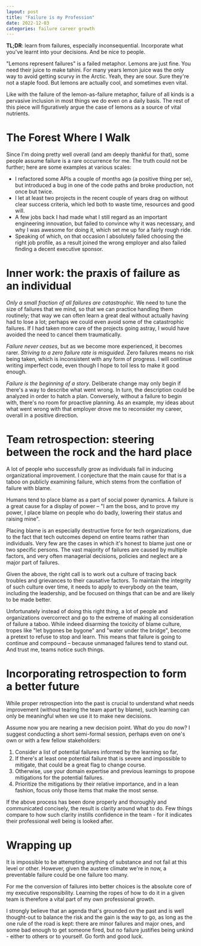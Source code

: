 ```yaml
---
layout: post
title: "Failure is my Profession"
date: 2022-12-03
categories: failure career growth
---
```

**TL;DR**: learn from failures, especially inconsequential. Incorporate what you've learnt into your decisions. And be nice to people.

"Lemons represent failures" is a failed metaphor. Lemons are just fine. You need their juice to make tahini. For many years lemon juice was the only way to avoid getting scurvy in the Arctic. Yeah, they are sour. Sure they're not a staple food. But lemons are actually cool, and sometimes even vital. 

Like with the failure of the lemon-as-failure metaphor, failure of all kinds is a pervasive inclusion in most things we do even on a daily basis. The rest of this piece will figuratively argue the case of lemons as a source of vital nutrients.

# The Forest Where I Walk
Since I'm doing pretty well overall (and am deeply thankful for that), some people assume failure is a rare occurrence for me. The truth could not be further; here are some examples at various scales:

* I refactored some APIs a couple of months ago (a positive thing per se), but introduced a bug in one of the code paths and broke production, not once but twice. 
* I let at least two projects in the recent couple of years drag on without clear success criteria, which led both to waste time, resources and good will.
* A few jobs back I had made what I still regard as an important engineering innovation, but failed to convince why it was necessary, and why I was awesome for doing it, which set me up for a fairly rough ride.
* Speaking of which, on that occasion I absolutely failed choosing the right job profile, as a result joined the wrong employer and also failed finding a decent executive sponsor. 

# Inner work: the praxis of failure as an individual
*Only a small fraction of all failures are catastrophic*. We need to tune the size of failures that we mind, so that we can practice handling them routinely; that way we can often learn a great deal without actually having had to lose a lot; perhaps we could even avoid some of the catastrophic failures. If I had taken more care of the projects going astray, I would have avoided the need to cancel them traumatically.

*Failure never ceases*, but as we become more experienced, it becomes rarer. *Striving to a zero failure rate is misguided*. Zero failures means no risk being taken, which is inconsistent with any form of progress. I will continue writing imperfect code, even though I hope to toil less to make it good enough. 

*Failure is the beginning of a story*. Deliberate change may only begin if there's a way to describe what went wrong. In turn, the description could be analyzed in order to hatch a plan. Conversely, without a failure to begin with, there's no room for proactive planning. As an example, my ideas about what went wrong with that employer drove me to reconsider my career, overall in a positive direction.

# Team retrospection: steering between the rock and the hard place 
A lot of people who successfully grow as individuals fail in inducing organizational improvement. I conjecture that the main cause for that is a taboo on publicly examining failure, which stems from the conflation of failure with blame.

Humans tend to place blame as a part of social power dynamics. A failure is a great cause for a display of power – "I am the boss, and to prove my power, I place blame on people who do badly, lowering their status and raising mine". 

Placing blame is an especially destructive force for tech organizations, due to the fact that tech outcomes depend on entire teams rather than individuals. Very few are the cases in which it's honest to blame just one or two specific persons. The vast majority of failures are caused by multiple factors, and very often managerial decisions, policies and neglect are a major part of failures.

Given the above, the right call is to work out a culture of tracing back troubles and grievances to their causative factors. To maintain the integrity of such culture over time, it needs to apply to everybody on the team, including the leadership, and be focused on things that can be and are likely to be made better.

Unfortunately instead of doing this right thing, a lot of people and organizations overcorrect and go to the extreme of making all consideration of failure a taboo. While indeed disarming the toxicity of blame culture, tropes like "let bygones be bygone" and "water under the bridge", become a pretext to refuse to stop and learn. This means that failure is going to continue and compound – because unmanaged failures tend to stand out. And trust me, teams notice such things.


# Incorporating retrospection to form a better future
While proper retrospection into the past is crucial to understand what needs improvement (without tearing the team apart by blame), such learning can only be meaningful when we use it to make new decisions.

Assume now you are nearing a new decision point. What do you do now? I suggest conducting a short semi-formal session, perhaps even on one's own or with a few fellow stakeholders:
1. Consider a list of potential failures informed by the learning so far,
2. If there's at least one potential failure that is severe and impossible to mitigate, that could be a great flag to change course.
3. Otherwise, use your domain expertise and previous learnings to propose mitigations for the potential failures.
4. Prioritize the mitigations by their relative importance, and in a lean fashion, focus only those items that make the most sense.

If the above process has been done properly and thoroughly and communicated concisely, the result is clarity around what to do. Few things compare to how such clarity instills confidence in the team - for it indicates their professional well being is looked after.

# Wrapping up
It is impossible to be attempting anything of substance and not fail at this level or other. However, given the austere climate we're in now, a preventable failure could be one failure too many.

For me the conversion of failures into better choices is the absolute core of my executive responsibility. Learning the ropes of how to do it in a given team is therefore a vital part of my own professional growth.

I strongly believe that an agenda that's grounded on the past and is well thought-out to balance the risk and the gain is the way to go, as long as the one rule of the road is kept: there are minor failures and major ones, and some bad enough to get someone fired, but no failure justifies being unkind - either to others or to yourself. Go forth and good luck.
